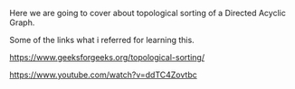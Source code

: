 Here we are going to cover about topological sorting of a 
Directed Acyclic Graph.

Some of the links what i referred for learning this.

https://www.geeksforgeeks.org/topological-sorting/

https://www.youtube.com/watch?v=ddTC4Zovtbc
